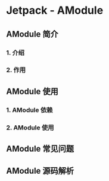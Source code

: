 # Jetpack - AModule



## AModule 简介

### 1. 介绍

###  2. 作用



## AModule 使用

###  1. AModule 依赖

###  2. AModule 使用

## AModule 常见问题



## AModule 源码解析